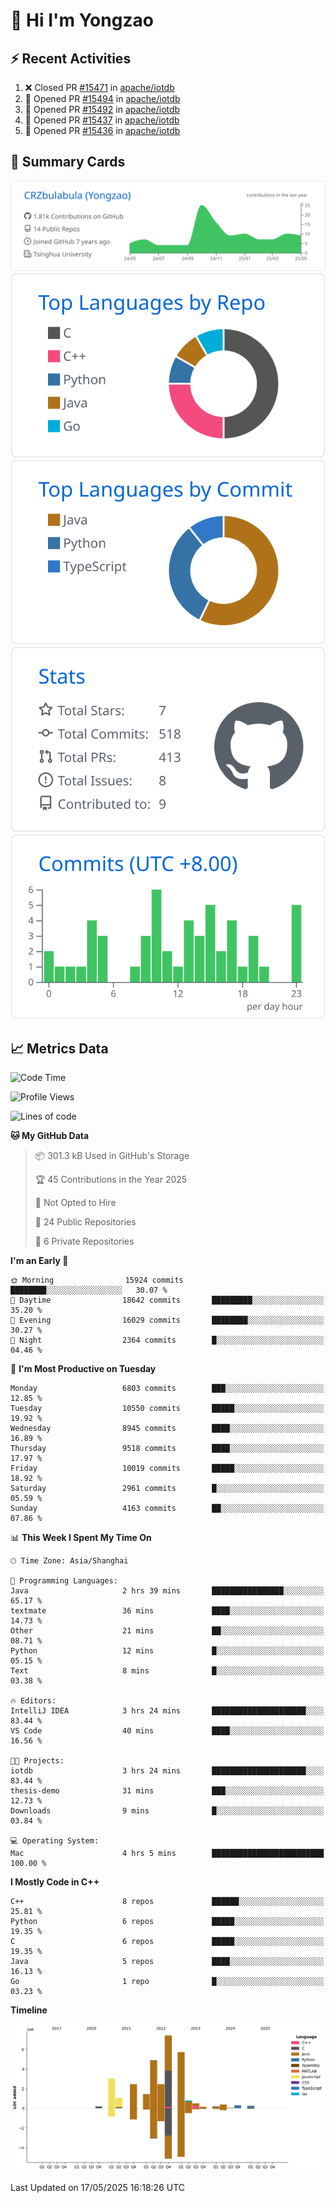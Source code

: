 # 👋 Hi I'm Yongzao

## ⚡ Recent Activities
<!--START_SECTION:activity-->
1. ❌ Closed PR [#15471](https://github.com/apache/iotdb/pull/15471) in [apache/iotdb](https://github.com/apache/iotdb)
2. 💪 Opened PR [#15494](https://github.com/apache/iotdb/pull/15494) in [apache/iotdb](https://github.com/apache/iotdb)
3. 💪 Opened PR [#15492](https://github.com/apache/iotdb/pull/15492) in [apache/iotdb](https://github.com/apache/iotdb)
4. 💪 Opened PR [#15437](https://github.com/apache/iotdb/pull/15437) in [apache/iotdb](https://github.com/apache/iotdb)
5. 💪 Opened PR [#15436](https://github.com/apache/iotdb/pull/15436) in [apache/iotdb](https://github.com/apache/iotdb)
<!--END_SECTION:activity-->

## 🎑 Summary Cards

[![](https://raw.githubusercontent.com/CRZbulabula/CRZbulabula/main/profile-summary-card-output/github/0-profile-details.svg)](https://github.com/vn7n24fzkq/github-profile-summary-cards)
[![](https://raw.githubusercontent.com/CRZbulabula/CRZbulabula/main/profile-summary-card-output/github/1-repos-per-language.svg)](https://github.com/vn7n24fzkq/github-profile-summary-cards) [![](https://raw.githubusercontent.com/CRZbulabula/CRZbulabula/main/profile-summary-card-output/github/2-most-commit-language.svg)](https://github.com/vn7n24fzkq/github-profile-summary-cards)
[![](https://raw.githubusercontent.com/CRZbulabula/CRZbulabula/main/profile-summary-card-output/github/3-stats.svg)](https://github.com/vn7n24fzkq/github-profile-summary-cards) [![](https://raw.githubusercontent.com/CRZbulabula/CRZbulabula/main/profile-summary-card-output/github/4-productive-time.svg)](https://github.com/vn7n24fzkq/github-profile-summary-cards)

## 📈 Metrics Data

<!--START_SECTION:waka-->
![Code Time](http://img.shields.io/badge/Code%20Time-863%20hrs%2056%20mins-blue)

![Profile Views](http://img.shields.io/badge/Profile%20Views-0-blue)

![Lines of code](https://img.shields.io/badge/From%20Hello%20World%20I%27ve%20Written-31.0%20million%20lines%20of%20code-blue)

**🐱 My GitHub Data** 

> 📦 301.3 kB Used in GitHub's Storage 
 > 
> 🏆 45 Contributions in the Year 2025
 > 
> 🚫 Not Opted to Hire
 > 
> 📜 24 Public Repositories 
 > 
> 🔑 6 Private Repositories 
 > 
**I'm an Early 🐤** 

```text
🌞 Morning                15924 commits       ████████░░░░░░░░░░░░░░░░░   30.07 % 
🌆 Daytime                18642 commits       █████████░░░░░░░░░░░░░░░░   35.20 % 
🌃 Evening                16029 commits       ████████░░░░░░░░░░░░░░░░░   30.27 % 
🌙 Night                  2364 commits        █░░░░░░░░░░░░░░░░░░░░░░░░   04.46 % 
```
📅 **I'm Most Productive on Tuesday** 

```text
Monday                   6803 commits        ███░░░░░░░░░░░░░░░░░░░░░░   12.85 % 
Tuesday                  10550 commits       █████░░░░░░░░░░░░░░░░░░░░   19.92 % 
Wednesday                8945 commits        ████░░░░░░░░░░░░░░░░░░░░░   16.89 % 
Thursday                 9518 commits        ████░░░░░░░░░░░░░░░░░░░░░   17.97 % 
Friday                   10019 commits       █████░░░░░░░░░░░░░░░░░░░░   18.92 % 
Saturday                 2961 commits        █░░░░░░░░░░░░░░░░░░░░░░░░   05.59 % 
Sunday                   4163 commits        ██░░░░░░░░░░░░░░░░░░░░░░░   07.86 % 
```


📊 **This Week I Spent My Time On** 

```text
🕑︎ Time Zone: Asia/Shanghai

💬 Programming Languages: 
Java                     2 hrs 39 mins       ████████████████░░░░░░░░░   65.17 % 
textmate                 36 mins             ████░░░░░░░░░░░░░░░░░░░░░   14.73 % 
Other                    21 mins             ██░░░░░░░░░░░░░░░░░░░░░░░   08.71 % 
Python                   12 mins             █░░░░░░░░░░░░░░░░░░░░░░░░   05.15 % 
Text                     8 mins              █░░░░░░░░░░░░░░░░░░░░░░░░   03.38 % 

🔥 Editors: 
IntelliJ IDEA            3 hrs 24 mins       █████████████████████░░░░   83.44 % 
VS Code                  40 mins             ████░░░░░░░░░░░░░░░░░░░░░   16.56 % 

🐱‍💻 Projects: 
iotdb                    3 hrs 24 mins       █████████████████████░░░░   83.44 % 
thesis-demo              31 mins             ███░░░░░░░░░░░░░░░░░░░░░░   12.73 % 
Downloads                9 mins              █░░░░░░░░░░░░░░░░░░░░░░░░   03.84 % 

💻 Operating System: 
Mac                      4 hrs 5 mins        █████████████████████████   100.00 % 
```

**I Mostly Code in C++** 

```text
C++                      8 repos             ██████░░░░░░░░░░░░░░░░░░░   25.81 % 
Python                   6 repos             █████░░░░░░░░░░░░░░░░░░░░   19.35 % 
C                        6 repos             █████░░░░░░░░░░░░░░░░░░░░   19.35 % 
Java                     5 repos             ████░░░░░░░░░░░░░░░░░░░░░   16.13 % 
Go                       1 repo              █░░░░░░░░░░░░░░░░░░░░░░░░   03.23 % 
```



**Timeline**

![Lines of Code chart](https://raw.githubusercontent.com/CRZbulabula/CRZbulabula/main/assets/bar_graph.png)


 Last Updated on 17/05/2025 16:18:26 UTC
<!--END_SECTION:waka-->

